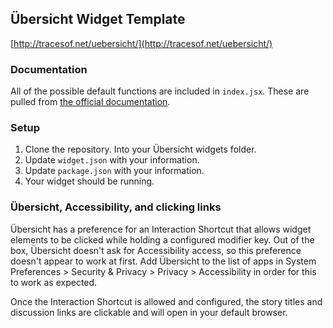 ## Übersicht Widget Template

[http://tracesof.net/uebersicht/](http://tracesof.net/uebersicht/)


### Documentation
All of the possible default functions are included in `index.jsx`. These are pulled from [the official documentation](https://github.com/felixhageloh/uebersicht).


### Setup
1. Clone the repository. Into your Übersicht widgets folder.
2. Update `widget.json` with your information.
3. Update `package.json` with your information.
4. Your widget should be running.

### Übersicht, Accessibility, and clicking links
Übersicht has a preference for an Interaction Shortcut that allows widget elements to be clicked while holding a configured modifier key. Out of the box, Übersicht doesn't ask for Accessibility access, so this preference doesn't appear to work at first. Add Übersicht to the list of apps in System Preferences > Security & Privacy > Privacy > Accessibility in order for this to work as expected.

Once the Interaction Shortcut is allowed and configured, the story titles and discussion links are clickable and will open in your default browser.